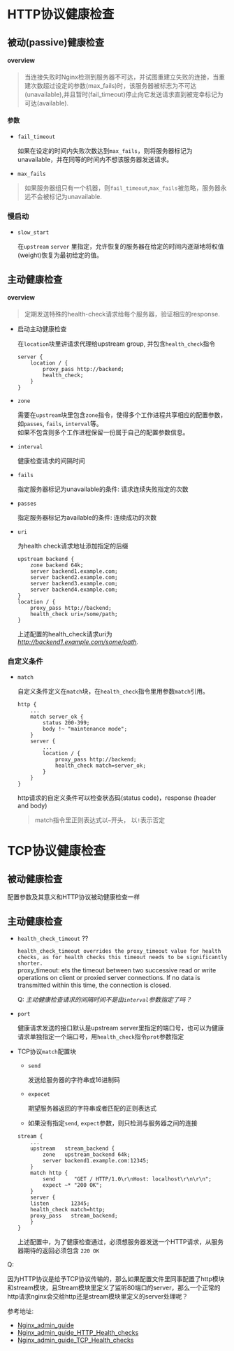 
<link href="style.css" rel="stylesheet" type="text/css"><link >

# HTTP协议健康检查

## 被动(passive)健康检查

#### overview

  > 当连接失败时Nginx检测到服务器不可达，并试图重建立失败的连接，当重建次数超过设定的参数(max_fails)时，该服务器被标志为不可达(unavailable),并且暂时(fail_timeout)停止向它发送请求直到被宠幸标记为可达(available).

#### 参数

- `fail_timeout`

    如果在设定的时间内失败次数达到`max_fails`，则将服务器标记为unavailable，并在同等的时间内不想该服务器发送请求。

- `max_fails`

> 如果服务器组只有一个机器，则`fail_timeout`,`max_fails`被忽略，服务器永远不会被标记为unavailable.


### 慢启动

- `slow_start`

    在`upstream` `server` 里指定，允许恢复的服务器在给定的时间内逐渐地将权值(weight)恢复为最初给定的值。

## 主动健康检查

#### overview

> 定期发送特殊的health-check请求给每个服务器，验证相应的response.

- 启动主动健康检查

    在`location`块里讲请求代理给upstream group, 并包含`health_check`指令

    ```
    server {
        location / {
            proxy_pass http://backend;
            health_check;
        }
    }
    ```

- `zone`

    需要在`upstream`块里包含`zone`指令，使得多个工作进程共享相应的配置参数，如`passes`, `fails`, `interval`等。   
    如果不包含则多个工作进程保留一份属于自己的配置参数信息。

- `interval`

    健康检查请求的间隔时间

- `fails`

    指定服务器标记为unavailable的条件: 请求连续失败指定的次数

- `passes`

    指定服务器标记为available的条件: 连续成功的次数

- `uri`

    为health check请求地址添加指定的后缀
    ```
    upstream backend {
        zone backend 64k;
        server backend1.example.com;
        server backend2.example.com;
        server backend3.example.com;
        server backend4.example.com;
    }
    location / {
        proxy_pass http://backend;
        health_check uri=/some/path;
    }
    ```
    上述配置的health_check请求uri为*http://backend1.example.com/some/path.*

### 自定义条件

- `match`

    自定义条件定义在`match`块，在`health_check`指令里用参数`match`引用。
    ```
    http {
        ...
        match server_ok {
            status 200-399;
            body !~ "maintenance mode";
        }
        server {
            ...
            location / {
                proxy_pass http://backend;
                health_check match=server_ok;
            }
        }
    }
    ```
    http请求的自定义条件可以检查状态码(status code)，response (header and body)
    > match指令里正则表达式以`~`开头， 以`!`表示否定

# TCP协议健康检查

## 被动健康检查

配置参数及其意义和HTTP协议被动健康检查一样

## 主动健康检查

- `health_check_timeout` ?? 

    `health_check_timeout overrides the proxy_timeout value for health checks, as for health checks this timeout needs to be significantly shorter.`  
    proxy_timeout: ets the timeout between two successive read or write operations on client or proxied server connections. If no data is transmitted within this time, the connection is closed.

    Q: _主动健康检查请求的间隔时间不是由`interval`参数指定了吗？_

- `port`

    健康请求发送的接口默认是upstream server里指定的端口号，也可以为健康请求单独指定一个端口号，用`health_check`指令`prot`参数指定

- TCP协议`match`配置块

    - `send` 

        发送给服务器的字符串或16进制码

    - `expecet`

        期望服务器返回的字符串或者匹配的正则表达式

    - 如果没有指定`send`, `expect`参数，则只检测与服务器之间的连接

    ```
    stream {
        ...
        upstream   stream_backend {
            zone   upstream_backend 64k;
            server backend1.example.com:12345;
        }
        match http {
            send      "GET / HTTP/1.0\r\nHost: localhost\r\n\r\n";
            expect ~* "200 OK";
        }
        server {
        listen       12345;
        health_check match=http;
        proxy_pass   stream_backend;
        }
    }
    ```
    上述配置中，为了健康检查通过，必须想服务器发送一个HTTP请求，从服务器期待的返回必须包含 `220 OK`


Q: <p class='question'>因为HTTP协议是给予TCP协议传输的，那么如果配置文件里同事配置了http模块和stream模块，且Stream模块里定义了监听80端口的server，那么一个正常的http请求nginx会交给http还是stream模块里定义的server处理呢？</p>

参考地址:  
- [Nginx_admin_guide](https://docs.nginx.com/nginx/admin-guide/load-balancer/http-load-balancer/)
- [Nginx_admin_guide_HTTP_Health_checks](https://docs.nginx.com/nginx/admin-guide/load-balancer/http-health-check/)
- [Nginx_admin_guide_TCP_Health_checks](https://docs.nginx.com/nginx/admin-guide/load-balancer/http-health-check/)